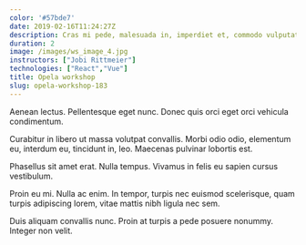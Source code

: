 ```yaml
---
color: '#57bde7'
date: 2019-02-16T11:24:27Z
description: Cras mi pede, malesuada in, imperdiet et, commodo vulputate, justo.
duration: 2
image: /images/ws_image_4.jpg
instructors: ["Jobi Rittmeier"]
technologies: ["React","Vue"]
title: Opela workshop
slug: opela-workshop-183
---
```

Aenean lectus. Pellentesque eget nunc. Donec quis orci eget orci vehicula condimentum.

Curabitur in libero ut massa volutpat convallis. Morbi odio odio, elementum eu, interdum eu, tincidunt in, leo. Maecenas pulvinar lobortis est.

Phasellus sit amet erat. Nulla tempus. Vivamus in felis eu sapien cursus vestibulum.

Proin eu mi. Nulla ac enim. In tempor, turpis nec euismod scelerisque, quam turpis adipiscing lorem, vitae mattis nibh ligula nec sem.

Duis aliquam convallis nunc. Proin at turpis a pede posuere nonummy. Integer non velit.
